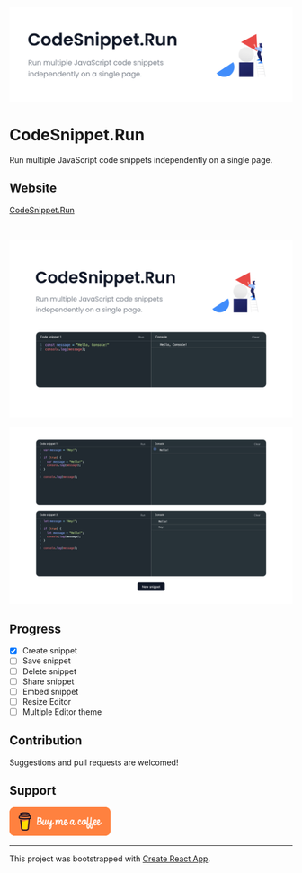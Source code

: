 <p align="center">
  <a href="">
    <img src="./assets/thumbnail.jpg" alt="CodeSnippet.Run" width="600" />
  </a>
</p>

# CodeSnippet.Run

Run multiple JavaScript code snippets independently on a single page.

## Website

[CodeSnippet.Run](https://dutiyesh.github.io/codesnippet.run)

<br />

<div align="center">

<img src="./assets/preview-1.jpg" width="800" /><br/>

<img src="./assets/preview-2.jpg" width="800" /><br/>

</div>

## Progress

- [x] Create snippet
- [ ] Save snippet
- [ ] Delete snippet
- [ ] Share snippet
- [ ] Embed snippet
- [ ] Resize Editor
- [ ] Multiple Editor theme

## Contribution

Suggestions and pull requests are welcomed!

## Support

<a href="https://www.buymeacoffee.com/dutiyesh" target="_blank">
  <img src="./assets/bmc-button.png" alt="Support by Buying Me A Coffee" width="180" />
</a>

---

This project was bootstrapped with [Create React App](https://github.com/facebook/create-react-app).
